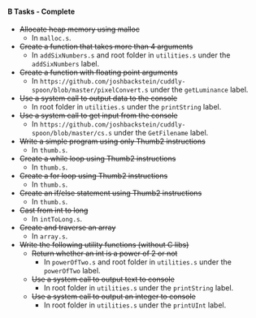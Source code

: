 #### B Tasks - Complete

* ~~Allocate heap memory using malloc~~
  * In `malloc.s`.
* ~~Create a function that takes more than 4 arguments~~
  * In `addSixNumbers.s` and root folder in `utilities.s` under the `addSixNumbers` label.
* ~~Create a function with floating point arguments~~
  * In `https://github.com/joshbackstein/cuddly-spoon/blob/master/pixelConvert.s` under the `getLuminance` label.
* ~~Use a system call to output data to the console~~
  * In root folder in `utilities.s` under the `printString` label.
* ~~Use a system call to get input from the console~~
  * In `https://github.com/joshbackstein/cuddly-spoon/blob/master/cs.s` under the `GetFilename` label.
* ~~Write a simple program using only Thumb2 instructions~~
  * In `thumb.s`.
* ~~Create a while loop using Thumb2 instructions~~
  * In `thumb.s`.
* ~~Create a for loop using Thumb2 instructions~~
  * In `thumb.s`.
* ~~Create an if/else statement using Thumb2 instructions~~
  * In `thumb.s`.
* ~~Cast from int to long~~
  * In `intToLong.s`.
* ~~Create and traverse an array~~
  * In `array.s`.
* ~~Write the following utility functions (without C libs)~~
  * ~~Return whether an int is a power of 2 or not~~
    * In `powerOfTwo.s` and root folder in `utilities.s` under the `powerOfTwo` label.
  * ~~Use a system call to output text to console~~
    * In root folder in `utilities.s` under the `printString` label.
  * ~~Use a system call to output an integer to console~~
    * In root folder in `utilities.s` under the `printUInt` label.
